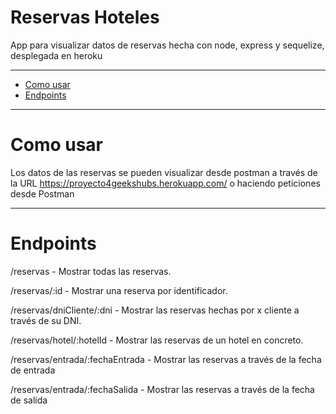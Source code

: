 # Reservas Hoteles

App para visualizar datos de reservas hecha con node, express y sequelize, desplegada en heroku

-----------------------------

- [Como usar](#como-usar)
- [Endpoints](#endpoints)


-----------------------------

# Como usar

Los datos de las reservas se pueden visualizar desde postman a través de la URL https://proyecto4geekshubs.herokuapp.com/ o haciendo peticiones desde Postman

-----------------------------

# Endpoints

/reservas - Mostrar todas las reservas.

/reservas/:id - Mostrar una reserva por identificador.

/reservas/dniCliente/:dni - Mostrar las reservas hechas por x cliente a través de su DNI.

/reservas/hotel/:hotelId - Mostrar las reservas de un hotel en concreto.

/reservas/entrada/:fechaEntrada - Mostrar las reservas a través de la fecha de entrada  

/reservas/entrada/:fechaSalida - Mostrar las reservas a través de la fecha de salida

